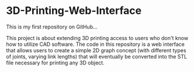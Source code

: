 # 3D-Printing-Web-Interface
This is my first repository on GitHub...

This project is about extending 3D printing access to users who don't know how to utilize CAD software. The code in this repository is a web interface that allows users to create a simple 2D graph concept (with different types of joints, varying link lengths) that will eventually be converted into the STL file necessary for printing any 3D object. 
